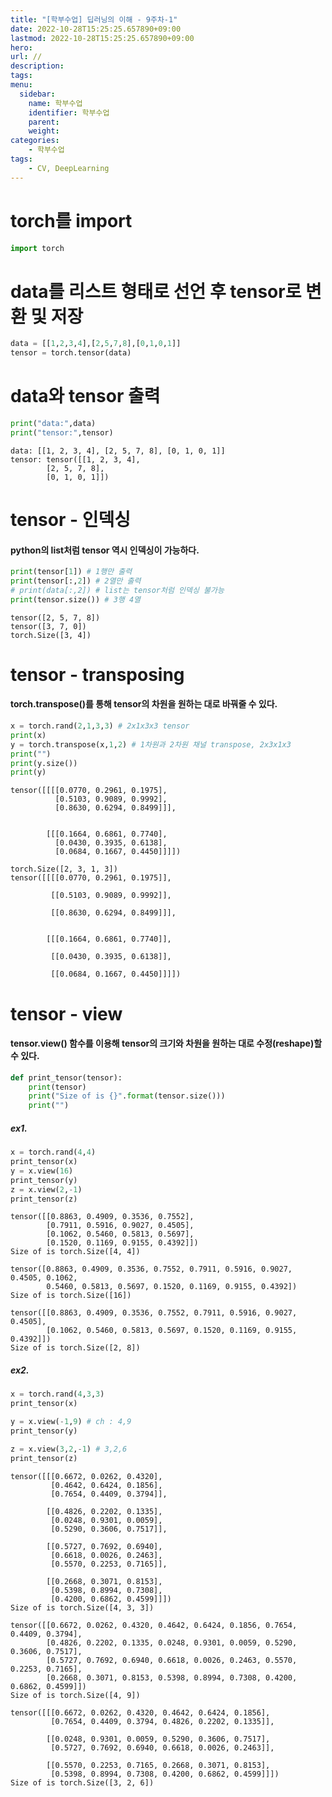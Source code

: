 ```yaml
---
title: "[학부수업] 딥러닝의 이해 - 9주차-1"
date: 2022-10-28T15:25:25.657890+09:00
lastmod: 2022-10-28T15:25:25.657890+09:00
hero: 
url: //
description: 
tags: 
menu:
  sidebar:
    name: 학부수업
    identifier: 학부수업
    parent: 
    weight: 
categories:
    - 학부수업
tags:
    - CV, DeepLearning
---
```

# torch를 import


```python
import torch
```

# data를 리스트 형태로 선언 후 tensor로 변환 및 저장


```python
data = [[1,2,3,4],[2,5,7,8],[0,1,0,1]]
tensor = torch.tensor(data)
```

# data와 tensor 출력


```python
print("data:",data)
print("tensor:",tensor)
```

    data: [[1, 2, 3, 4], [2, 5, 7, 8], [0, 1, 0, 1]]
    tensor: tensor([[1, 2, 3, 4],
            [2, 5, 7, 8],
            [0, 1, 0, 1]])
    

# tensor - 인덱싱

#### python의 list처럼 tensor 역시 인덱싱이 가능하다.


```python
print(tensor[1]) # 1행만 출력
print(tensor[:,2]) # 2열만 출력
# print(data[:,2]) # list는 tensor처럼 인덱싱 불가능
print(tensor.size()) # 3행 4열
```

    tensor([2, 5, 7, 8])
    tensor([3, 7, 0])
    torch.Size([3, 4])
    

# tensor - transposing

#### torch.transpose()를 통해 tensor의 차원을 원하는 대로 바꿔줄 수 있다.


```python
x = torch.rand(2,1,3,3) # 2x1x3x3 tensor
print(x)
y = torch.transpose(x,1,2) # 1차원과 2차원 채널 transpose, 2x3x1x3
print("")
print(y.size())
print(y)
```

    tensor([[[[0.0770, 0.2961, 0.1975],
              [0.5103, 0.9089, 0.9992],
              [0.8630, 0.6294, 0.8499]]],
    
    
            [[[0.1664, 0.6861, 0.7740],
              [0.0430, 0.3935, 0.6138],
              [0.0684, 0.1667, 0.4450]]]])
    
    torch.Size([2, 3, 1, 3])
    tensor([[[[0.0770, 0.2961, 0.1975]],
    
             [[0.5103, 0.9089, 0.9992]],
    
             [[0.8630, 0.6294, 0.8499]]],
    
    
            [[[0.1664, 0.6861, 0.7740]],
    
             [[0.0430, 0.3935, 0.6138]],
    
             [[0.0684, 0.1667, 0.4450]]]])
    

# tensor - view

#### tensor.view() 함수를 이용해 tensor의 크기와 차원을 원하는 대로 수정(reshape)할 수 있다.


```python
def print_tensor(tensor):
    print(tensor)
    print("Size of is {}".format(tensor.size()))
    print("")
```

##### ex1.


```python
x = torch.rand(4,4)
print_tensor(x)
y = x.view(16)
print_tensor(y)
z = x.view(2,-1)
print_tensor(z)
```

    tensor([[0.8863, 0.4909, 0.3536, 0.7552],
            [0.7911, 0.5916, 0.9027, 0.4505],
            [0.1062, 0.5460, 0.5813, 0.5697],
            [0.1520, 0.1169, 0.9155, 0.4392]])
    Size of is torch.Size([4, 4])
    
    tensor([0.8863, 0.4909, 0.3536, 0.7552, 0.7911, 0.5916, 0.9027, 0.4505, 0.1062,
            0.5460, 0.5813, 0.5697, 0.1520, 0.1169, 0.9155, 0.4392])
    Size of is torch.Size([16])
    
    tensor([[0.8863, 0.4909, 0.3536, 0.7552, 0.7911, 0.5916, 0.9027, 0.4505],
            [0.1062, 0.5460, 0.5813, 0.5697, 0.1520, 0.1169, 0.9155, 0.4392]])
    Size of is torch.Size([2, 8])
    
    

##### ex2.


```python
x = torch.rand(4,3,3)
print_tensor(x)

y = x.view(-1,9) # ch : 4,9
print_tensor(y)

z = x.view(3,2,-1) # 3,2,6
print_tensor(z)
```

    tensor([[[0.6672, 0.0262, 0.4320],
             [0.4642, 0.6424, 0.1856],
             [0.7654, 0.4409, 0.3794]],
    
            [[0.4826, 0.2202, 0.1335],
             [0.0248, 0.9301, 0.0059],
             [0.5290, 0.3606, 0.7517]],
    
            [[0.5727, 0.7692, 0.6940],
             [0.6618, 0.0026, 0.2463],
             [0.5570, 0.2253, 0.7165]],
    
            [[0.2668, 0.3071, 0.8153],
             [0.5398, 0.8994, 0.7308],
             [0.4200, 0.6862, 0.4599]]])
    Size of is torch.Size([4, 3, 3])
    
    tensor([[0.6672, 0.0262, 0.4320, 0.4642, 0.6424, 0.1856, 0.7654, 0.4409, 0.3794],
            [0.4826, 0.2202, 0.1335, 0.0248, 0.9301, 0.0059, 0.5290, 0.3606, 0.7517],
            [0.5727, 0.7692, 0.6940, 0.6618, 0.0026, 0.2463, 0.5570, 0.2253, 0.7165],
            [0.2668, 0.3071, 0.8153, 0.5398, 0.8994, 0.7308, 0.4200, 0.6862, 0.4599]])
    Size of is torch.Size([4, 9])
    
    tensor([[[0.6672, 0.0262, 0.4320, 0.4642, 0.6424, 0.1856],
             [0.7654, 0.4409, 0.3794, 0.4826, 0.2202, 0.1335]],
    
            [[0.0248, 0.9301, 0.0059, 0.5290, 0.3606, 0.7517],
             [0.5727, 0.7692, 0.6940, 0.6618, 0.0026, 0.2463]],
    
            [[0.5570, 0.2253, 0.7165, 0.2668, 0.3071, 0.8153],
             [0.5398, 0.8994, 0.7308, 0.4200, 0.6862, 0.4599]]])
    Size of is torch.Size([3, 2, 6])
    
    
